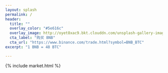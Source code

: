 ```yaml
---
layout: splash
permalink: /
header:
  title: ""
  overlay_color: "#5e616c"
  overlay_image: http://oyet8xac9.bkt.clouddn.com/unsplash-gallery-image-4.jpg
  cta_label: "购买 BNB"
  cta_url: "https://www.binance.com/trade.html?symbol=BNB_BTC"
excerpt: "1 BNB = 48 BTC"

---
```


{% include market.html %}

